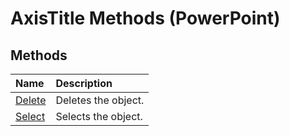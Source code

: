 
# AxisTitle Methods (PowerPoint)

## Methods



|**Name**|**Description**|
|:-----|:-----|
|[Delete](13479b79-56b1-241f-cbb6-7ccd1655c1cc.md)|Deletes the object.|
|[Select](4911422c-7274-a65f-363c-d6c19eb315da.md)|Selects the object.|
